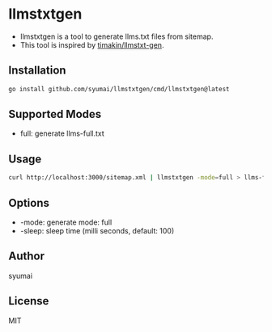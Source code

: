# llmstxtgen

* llmstxtgen is a tool to generate llms.txt files from sitemap.
* This tool is inspired by [timakin/llmstxt-gen](https://github.com/timakin/llmstxt-gen).

## Installation

```sh
go install github.com/syumai/llmstxtgen/cmd/llmstxtgen@latest
```

## Supported Modes

* full: generate llms-full.txt

## Usage

```sh
curl http://localhost:3000/sitemap.xml | llmstxtgen -mode=full > llms-full.txt
```

## Options

* -mode: generate mode: full
* -sleep: sleep time (milli seconds, default: 100)

## Author

syumai

## License

MIT
